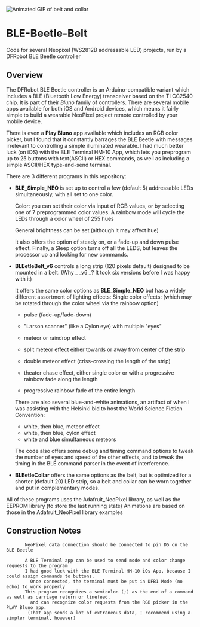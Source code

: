 ![Animated GIF of belt and collar](https://github.com/KPRoche/BLE-Beetle-Belt/blob/master/images/BLE%20Beetle%20Belt-Collar.gif?raw=true)
      
# BLE-Beetle-Belt
Code for several Neopixel (WS2812B addressable LED) projects, run by  a DFRobot BLE Beetle controller

## Overview

The DFRobot BLE Beetle controller is an Arduino-compatible variant which includes a BLE (Bluetooth Low Energy) transceiver based on the 
TI CC2540 chip. 
It is part of their *Bluno* family of controllers. There are several mobile apps available for both iOS and Android devices, which means 
it fairly simple to build a wearable NeoPixel project remote controlled by your mobile device.

There is even a **Play Bluno** app available which includes an RGB color picker, but I found that it constantly barrages the BLE Beetle with
messages irrelevant to controlling a simple illuminated wearable. I had much better luck (on iOS) with the BLE Terminal HM-10 App, which 
lets you preprogram up to 25 buttons with text(ASCII) or HEX commands, as well as including a simple ASCII/HEX type-and-send terminal.

There are 3 different programs in this repository:

* **BLE_Simple_NEO** is set up to control a few (default 5) addressable LEDs simultaneously, with all set to one color. 

   Color: you can set their color via input of RGB values, or by selecting one of 7 preprogrammed color values. 
   A rainbow mode will cycle the LEDs through a color wheel of 255 hues
 
   General brightness can be set (although it may affect hue)
 
   It also offers the option of steady on, or a fade-up and down pulse effect.
   Finally, a Sleep option turns off all the LEDS, but leaves the processor up and looking for new commands.
   
* **BLEetleBelt_v6** controls a long strip (120 pixels default) designed to be mounted in a belt. (Why _ _v6 _? It took six versions before I was happy with it)

  It offers the same color options as **BLE_Simple_NEO** but has a widely different assortment of lighting effects:
  Single color effects: (which may be rotated through the color wheel via the rainbow option)
  + pulse (fade-up/fade-down)
  + "Larson scanner" (like a Cylon eye) with multiple "eyes"
  + meteor or raindrop effect   
  + split meteor effect either towards or away from center of the strip
  + double meteor effect (criss-crossing the length of the strip)
  
  + theater chase effect, either single color or with a progressive rainbow fade along the length
  + progressive rainbow fade of the entire length
  
  There are also several blue-and-white animations, an artifact of when I was assisting with the Helsinki bid to host 
  the World Science Fiction Convention:
  + white, then blue, meteor effect
  + white, then blue, cylon effect
  + white and blue simultaneous meteors
  
  The code also offers some debug and timing command options to tweak the number of eyes and speed of the other effects, 
  and to tweak the timing in the BLE command parser in the event of interference.
 
* **BLEetleCollar** offers the same options as the belt, but is optimized for a shorter (default 20) LED strip, so a belt and 
collar can be worn together and put in complementary modes.
 
All of these programs uses the Adafruit_NeoPixel library, as well as the EEPROM library (to store the last running state)
  Animations are based on those in the Adafruit_NeoPixel library examples
  
## Construction Notes  
           NeoPixel data connection should be connected to pin D5 on the BLE Beetle
  
           A BLE Terminal app can be used to send mode and color change requests to the program
           I had good luck with the BLE Terminal HM-10 iOs App, because I could assign commands to buttons.
             Once connected, the terminal must be put in DFB1 Mode (no echo) to work properly
           This program recognizes a semicolon (;) as the end of a command as well as carriage return or linefeed,
             and can recognize color requests from the RGB picker in the PLAY Bluno app.
            (That app sends a lot of extraneous data, I recommend using a simpler terminal, however)
